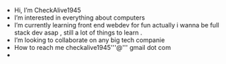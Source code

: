 -  Hi, I’m CheckAlive1945
-  I’m interested in everything about computers
-  I’m currently learning front end webdev for fun actually i wanna be full stack dev
asap , still a lot of things to learn .  
-  I’m looking to collaborate on any big tech companie
-  How to reach me checkalive1945'''@''' gmail dot com
-  


